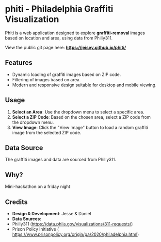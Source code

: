 # phiti - Philadelphia Graffiti Visualization
Phiti is a web application designed to explore **graffiti-removal** images based on location and area, using data from Philly311.

View the public git page here: **https://jeisey.github.io/phiti/**

## Features

- Dynamic loading of graffiti images based on ZIP code.
- Filtering of images based on area.
- Modern and responsive design suitable for desktop and mobile viewing.

## Usage

1. **Select an Area**: Use the dropdown menu to select a specific area.
2. **Select a ZIP Code**: Based on the chosen area, select a ZIP code from the dropdown menu.
3. **View Image**: Click the "View Image" button to load a random graffiti image from the selected ZIP code.

## Data Source

The graffiti images and data are sourced from Philly311.

## Why?

Mini-hackathon on a friday night

## Credits

- **Design & Development**: Jesse & Daniel
- **Data Sources**:
-   Philly311 (https://data.phila.gov/visualizations/311-requests/)
-   Prison Policy Initiative ( https://www.prisonpolicy.org/origin/pa/2020/philadelphia.html)
